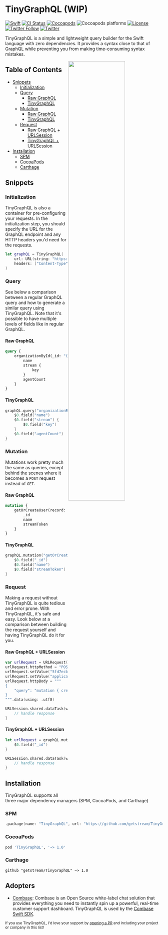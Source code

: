 # TinyGraphQL (WIP)

[![Swift][swift-badge]][swift-url]
[![CI Status][ci-badge]][ci-url]
[![Cocoapods][cocoapods-badge]][cocoapods-url]
![Cocoapods platforms](https://img.shields.io/cocoapods/p/Streamoji)
[![License][license-badge]][license-url]
[![Twitter Follow][follow-badge]][follow-url]
[![Twitter][tweet-badge]][tweet-url]

TinyGraphQL is a simple and lightweight query builder for the Swift language with zero dependencies. It provides a syntax close to that of GraphQL while preventing you from making time-consuming syntax mistakes.

<img align="right" src="https://i.imgur.com/xWiQV6J.png" width="60%" />

## Table of Contents

- [Snippets](#snippets)
  * [Initialization](#initialization)
  * [Query](#query)
    + [Raw GraphQL](#raw-graphql)
    + [TinyGraphQL](#tinygraphql)
  * [Mutation](#mutation)
    + [Raw GraphQL](#raw-graphql-1)
    + [TinyGraphQL](#tinygraphql-1)
  * [Request](#request)
    + [Raw GraphQL + URLSession](#raw-graphql---urlsession)
    + [TinyGraphQL + URLSession](#tinygraphql---urlsession)
- [Installation](#installation)
  * [SPM](#spm)
  * [CocoaPods](#cocoapods)
  * [Carthage](#carthage)

## Snippets

### Initialization

TinyGraphQL is also a container for pre-configuring your requests. In the initialization step, you should specify the URL for the GraphQL endpoint and any HTTP headers you'd need for the requests.

```swift
let graphQL = TinyGraphQL(
    url: URL(string: "https://api.combase.app/graphql")!,
    headers: ["Content-Type": "application/json", "combase-organization": "5fd7ecb251b33b10c380977b"]
)
```

### Query

See below a comparison between a regular GraphQL query and how to generate a similar query using TinyGraphQL. Note that it's possible to have multiple levels of fields like in regular GraphQL.

#### Raw GraphQL

```graphql
query {
    organizationById(_id: "(id)") {
        name
        stream {
            key
        }
        agentCount
    }
}
```

#### TinyGraphQL

```swift
graphQL.query("organizationById", ["_id": id]) {
    $0.field("name")
    $0.field("stream") {
        $0.field("key")
    }
    $0.field("agentCount")
}
```

### Mutation

Mutations work pretty much the same as queries, except behind the scenes where it becomes a `POST` request instead of `GET`.

#### Raw GraphQL

```graphql
mutation {
    getOrCreateUser(record: { name: "(name)", email: "(email)" }) {
        _id
        name
        streamToken
    }
}
```

#### TinyGraphQL

```swift
graphQL.mutation("getOrCreateUser", ["record": ["name": name, "email": email]]) {
    $0.field("_id")
    $0.field("name")
    $0.field("streamToken")
}
```

### Request

Making a request without TinyGraphQL is quite tedious and error prone. With TinyGraphQL, it's safe and easy. Look below at a comparison between building the request yourself and having TinyGraphQL do it for you.

#### Raw GraphQL + URLSession 

```swift
var urlRequest = URLRequest(url: url)
urlRequest.httpMethod = "POST"
urlRequest.setValue("5fd7ecb251b33b10c380977b", forHTTPHeaderField: "combase-organization")
urlRequest.setValue("application/json", forHTTPHeaderField: "Content-Type")
urlRequest.httpBody = """
{
    "query": "mutation { createTicket(message: \\"\(message)\\", user: \\"\(userId)\\") { _id }}"
}
""".data(using: .utf8)

URLSession.shared.dataTask(with: urlRequest, completionHandler: { data, response, error in
    // handle response
}
```

#### TinyGraphQL + URLSession

```swift
let urlRequest = graphQL.mutation("createTicket", ["message": message, "user": userId]) {
    $0.field("_id")
}

URLSession.shared.dataTask(with: urlRequest, completionHandler: { data, response, error in
    // handle response
}
```

## Installation

TinyGraphQL supports all three major dependency managers (SPM, CocoaPods, and Carthage)

### SPM

```swift
.package(name: "TinyGraphQL", url: "https://github.com/getstream/TinyGraphQL", from: "0.0.2")
```

### CocoaPods

```ruby
pod 'TinyGraphQL', '~> 1.0'
```

### Carthage

```
github "getstream/TinyGraphQL" ~> 1.0
```

## Adopters

- [Combase][combase-url]: Combase is an Open Source white-label chat solution that provides everything you need to instantly spin up a powerful, real-time customer support dashboard. TinyGraphQL is used by the [Combase Swift SDK][combase-swift-url].

<small>If you use TinyGraphQL, I'd love your support by [opening a PR](https://github.com/GetStream/TinyGraphQL/edit/main/README.md) and including your project or company in this list!</small>

[swift-badge]: https://img.shields.io/badge/Swift-5.2-orange.svg?style=flat
[swift-url]: https://swift.org

[ci-badge]: https://img.shields.io/github/workflow/status/getstream/tinygraphql/CI
[ci-url]: https://github.com/GetStream/TinyGraphQL/actions?query=workflow%3ACI

[cocoapods-badge]: https://img.shields.io/cocoapods/v/TinyGraphQL
[cocoapods-url]: https://cocoapods.org/pods/TinyGraphQL

[license-badge]: https://img.shields.io/badge/License-MIT-blue.svg?style=flat
[license-url]: https://tldrlegal.com/license/mit-license

[follow-badge]: https://img.shields.io/twitter/follow/getstream_io?style=social
[follow-url]: https://twitter.com/intent/follow?screen_name=getstream_io

[tweet-badge]: https://img.shields.io/twitter/url?url=https%3A%2F%2Fgithub.com%2FGetStream%2FStreamoji
[tweet-url]: https://twitter.com/intent/tweet?text=Wow:&url=https%3A%2F%2Fgithub.com%2FGetStream%2FTinyGraphQL

[combase-url]: https://comba.se
[combase-swift-url]: https://github.com/getstream/combase-swift
